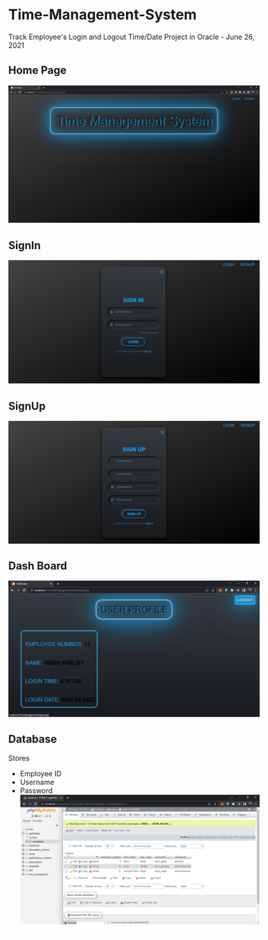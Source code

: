 # Time-Management-System
Track Employee's Login and Logout Time/Date
Project in Oracle - June 26, 2021
## Home Page
![](Pictures/Homepage.png)

## SignIn
![](Pictures/SignIn.jpg)

## SignUp
![](Pictures/SignUp.jpg)

## Dash Board
![](Pictures/Dashboard.jpg)

## Database
Stores
- Employee ID
- Username
- Password
![](Pictures/Database.png)
